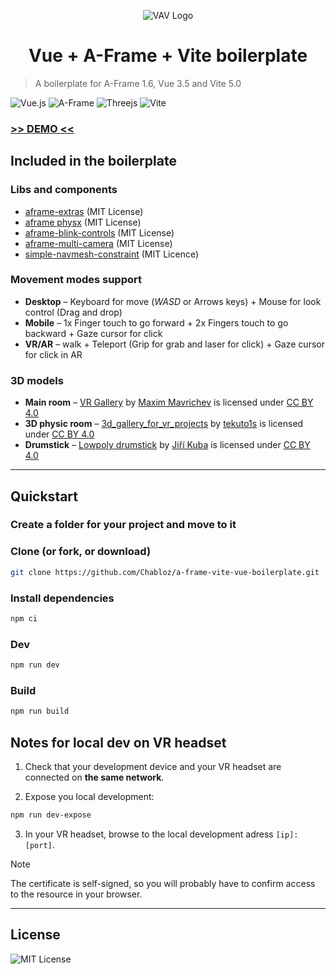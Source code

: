 <p align="center">
    <img src="./logo.svg" alt="VAV Logo" align="center"/>
</p>
<h1 align="center">Vue + A-Frame + Vite boilerplate</h1>

> A boilerplate for A-Frame 1.6, Vue 3.5 and Vite 5.0

![Vue.js](https://img.shields.io/badge/vuejs-%2335495e.svg?style=for-the-badge&logo=vuedotjs&logoColor=%234FC08D)
![A-Frame](https://img.shields.io/badge/A%E2%80%93Frame-1.6-brightgreen?style=for-the-badge&labelColor=%23ef2d5e&color=%23ef2d5e)
![Threejs](https://img.shields.io/badge/threejs-black?style=for-the-badge&logo=three.js&logoColor=white)
![Vite](https://img.shields.io/badge/vite-%23646CFF.svg?style=for-the-badge&logo=vite&logoColor=white)

### [>> DEMO <<](https://onivers.com/aframe-vue-boilerplate/)

## Included in the boilerplate

### Libs and components

- [aframe-extras](https://github.com/c-frame/aframe-extras) (MIT License)
- [aframe physx](https://github.com/c-frame/physx) (MIT License)
- [aframe-blink-controls](https://github.com/jure/aframe-blink-controls) (MIT License)
- [aframe-multi-camera](https://github.com/diarmidmackenzie/aframe-multi-camera/) (MIT License)
- [simple-navmesh-constraint](https://github.com/AdaRoseCannon/aframe-xr-boilerplate) (MIT Licence)

### Movement modes support

- **Desktop** – Keyboard for move (_WASD_ or Arrows keys) + Mouse for look control (Drag and drop)
- **Mobile** – 1x Finger touch to go forward + 2x Fingers touch to go backward + Gaze cursor for click
- **VR/AR** – walk + Teleport (Grip for grab and laser for click) + Gaze cursor for click in AR

### 3D models

- **Main room** – [VR Gallery](https://sketchfab.com/3d-models/vr-gallery-1ac32ed62fdf424498acc146fad31f7e) by [Maxim Mavrichev](https://sketchfab.com/mvrc.art) is licensed under [CC BY 4.0](https://creativecommons.org/licenses/by/4.0/)
- **3D physic room** – [3d_gallery_for_vr_projects](https://sketchfab.com/3d-models/3d-gallery-for-vr-projects-68f77ed8558c4bd59e0a13e2cc9d1fd1) by [tekuto1s](https://sketchfab.com/tekuto1s) is licensed under [CC BY 4.0](https://creativecommons.org/licenses/by/4.0/)
- **Drumstick** – [Lowpoly drumstick](https://sketchfab.com/3d-models/lowpoly-drumstick-0cab2eab9d3a45aba4f68f72bfa5ae1e) by [Jiří Kuba](https://sketchfab.com/kuba.jirka) is licensed under [CC BY 4.0](https://creativecommons.org/licenses/by/4.0/)

---

## Quickstart

### Create a folder for your project and move to it

### Clone (or fork, or download)

```sh
git clone https://github.com/Chabloz/a-frame-vite-vue-boilerplate.git .
```

### Install dependencies

```sh
npm ci
```

### Dev

```sh
npm run dev
```

### Build

```sh
npm run build
```

## Notes for local dev on VR headset

1. Check that your development device and your VR headset are connected on **the same network**.

2. Expose you local development:

```sh
npm run dev-expose
```

3. In your VR headset, browse to the local development adress `[ip]:[port]`.

> [!NOTE]
> The certificate is self-signed, so you will probably have to confirm access to the resource in your browser.

---

## License

![MIT License](https://img.shields.io/badge/License-MIT-brightgreen?style=for-the-badge&color=%23262626)

